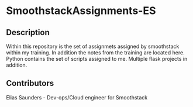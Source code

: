 # SmoothstackAssignments-ES

## Description
Within this repository is the set of assignmets assigned by smoothstack within my training. In addition the notes from the training are located here. Python contains the set of scripts assigned to me. Multiple flask projects in addition.

## Contributors
Elias Saunders - Dev-ops/Cloud engineer for Smoothstack
